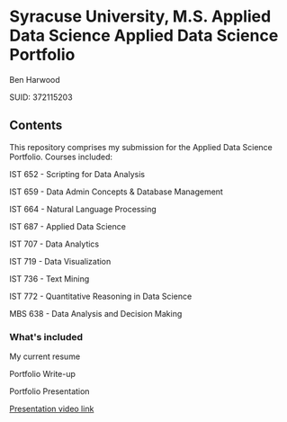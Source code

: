 # Syracuse University, M.S. Applied Data Science Applied Data Science Portfolio

Ben Harwood

SUID: 372115203

## Contents

This repository comprises my submission for the Applied Data Science Portfolio. Courses included:

IST 652 - Scripting for Data Analysis

IST 659 - Data Admin Concepts & Database Management

IST 664 - Natural Language Processing

IST 687 - Applied Data Science

IST 707 - Data Analytics

IST 719 - Data Visualization

IST 736 - Text Mining

IST 772 - Quantitative Reasoning in Data Science

MBS 638 - Data Analysis and Decision Making

### What's included

My current resume

Portfolio Write-up

Portfolio Presentation 

[Presentation video link](https://vidmails.com/v/1FqCfnepCx)
